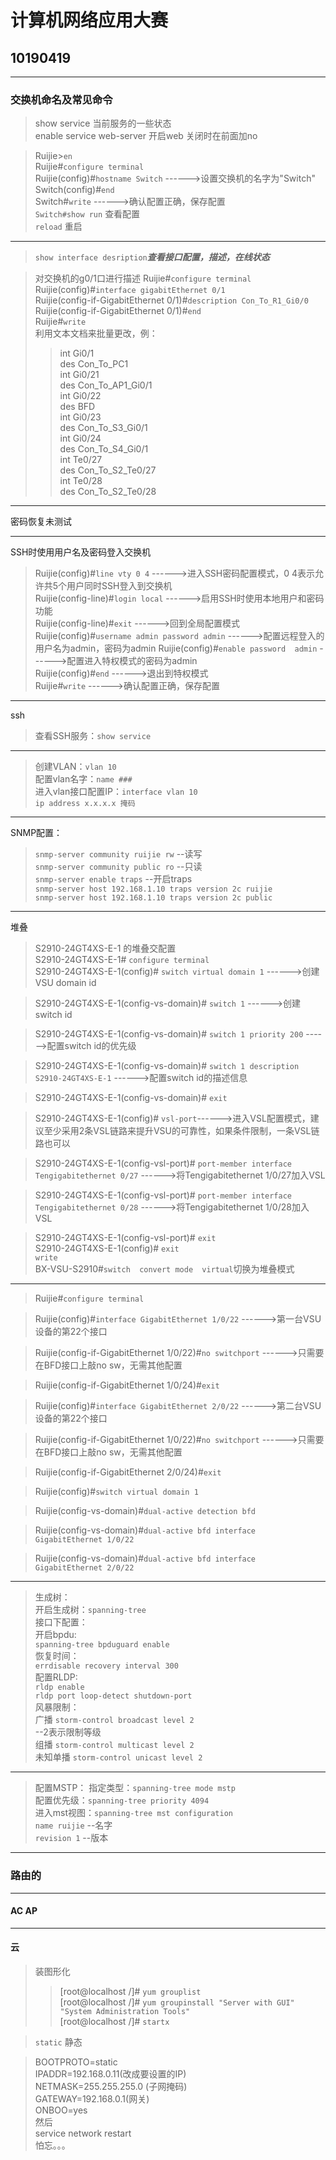 # 计算机网络应用大赛

## 10190419

----

### 交换机命名及常见命令

> show service 当前服务的一些状态  
enable service web-server   开启web
关闭时在前面加no

> Ruijie>`en`  
> Ruijie#`configure terminal`  
> Ruijie(config)#`hostname Switch`  ------>设置交换机的名字为"Switch"  
> Switch(config)#`end`  
> Switch#`write`     ------>确认配置正确，保存配置  
> `Switch#show run` 查看配置  
> `reload` 重启  

----
> `show interface desription`***查看接口配置，描述，在线状态***  


> 对交换机的g0/1口进行描述
> Ruijie#`configure terminal`  
> Ruijie(config)#`interface gigabitEthernet 0/1`  
> Ruijie(config-if-GigabitEthernet 0/1)#`description Con_To_R1_Gi0/0`
> Ruijie(config-if-GigabitEthernet 0/1)#`end`  
> Ruijie#`write`  
>利用文本文档来批量更改，例：  
>>int Gi0/1  
des Con_To_PC1  
int Gi0/21  
des Con_To_AP1_Gi0/1  
int Gi0/22  
des BFD  
int Gi0/23  
des Con_To_S3_Gi0/1  
int Gi0/24  
des Con_To_S4_Gi0/1  
int Te0/27  
des Con_To_S2_Te0/27  
int Te0/28  
des Con_To_S2_Te0/28  


----

密码恢复未测试

----

SSH时使用用户名及密码登入交换机

> Ruijie(config)#`line vty 0 4`                                            ------>进入SSH密码配置模式，0 4表示允许共5个用户同时SSH登入到交换机  
> Ruijie(config-line)#`login local`                                       ------>启用SSH时使用本地用户和密码功能  
> Ruijie(config-line)#`exit`                                                 ------>回到全局配置模式  
> Ruijie(config)#`username admin password admin`           ------>配置远程登入的用户名为admin，密码为admin
> Ruijie(config)#`enable password  admin`                    ------>配置进入特权模式的密码为admin  
> Ruijie(config)#`end`                                                        ------>退出到特权模式  
> Ruijie#`write`                                                                  ------>确认配置正确，保存配置  

----
ssh
> 查看SSH服务：`show service`  

----

> 创建VLAN：`vlan 10`  
配置vlan名字：`name ###`  
进入vlan接口配置IP：`interface vlan 10`  
`ip address x.x.x.x 掩码`  

----

SNMP配置：
> `snmp-server community ruijie rw`    --读写  
`snmp-server community public ro`    --只读  
`snmp-server enable traps`    --开启traps  
`snmp-server host 192.168.1.10 traps version 2c ruijie`  
`snmp-server host 192.168.1.10 traps version 2c public`  
----
堆叠  
> S2910-24GT4XS-E-1 的堆叠交配置  
S2910-24GT4XS-E-1# `configure terminal`  
S2910-24GT4XS-E-1(config)# `switch virtual domain 1`     ------>创建VSU domain id  

> S2910-24GT4XS-E-1(config-vs-domain)# `switch 1`          ------>创建switch id  

> S2910-24GT4XS-E-1(config-vs-domain)# `switch 1 priority 200`  ------>配置switch id的优先级  

> S2910-24GT4XS-E-1(config-vs-domain)# `switch 1 description S2910-24GT4XS-E-1`   ------>配置switch id的描述信息  

> S2910-24GT4XS-E-1(config-vs-domain)# `exit`  

> S2910-24GT4XS-E-1(config)# `vsl-port`------>进入VSL配置模式，建议至少采用2条VSL链路来提升VSU的可靠性，如果条件限制，一条VSL链路也可以  

> S2910-24GT4XS-E-1(config-vsl-port)# `port-member interface  Tengigabitethernet 0/27`  ------>将Tengigabitethernet 1/0/27加入VSL  

> S2910-24GT4XS-E-1(config-vsl-port)# `port-member interface  Tengigabitethernet 0/28`  ------>将Tengigabitethernet 1/0/28加入VSL  

>S2910-24GT4XS-E-1(config-vsl-port)# `exit`  
S2910-24GT4XS-E-1(config)# `exit`  
`write`  
> BX-VSU-S2910#`switch  convert mode  virtual`切换为堆叠模式  
----
> Ruijie#`configure terminal`  

> Ruijie(config)#`interface GigabitEthernet 1/0/22`  ------>第一台VSU设备的第22个接口

> Ruijie(config-if-GigabitEthernet 1/0/22)#`no switchport`   ------>只需要在BFD接口上敲no sw，无需其他配置

> Ruijie(config-if-GigabitEthernet 1/0/24)#`exit`

> Ruijie(config)#`interface GigabitEthernet 2/0/22`  ------>第二台VSU设备的第22个接口

> Ruijie(config-if-GigabitEthernet 1/0/22)#`no switchport`   ------>只需要在BFD接口上敲no sw，无需其他配置  

> Ruijie(config-if-GigabitEthernet 2/0/24)#`exit`  

> Ruijie(config)#`switch virtual domain 1`  

> Ruijie(config-vs-domain)#`dual-active detection bfd`

> Ruijie(config-vs-domain)#`dual-active bfd interface GigabitEthernet 1/0/22`

> Ruijie(config-vs-domain)#`dual-active bfd interface GigabitEthernet 2/0/22`
----

> 生成树：  
开启生成树：`spanning-tree`  
接口下配置：  
开启bpdu:  
`spanning-tree bpduguard enable`  
恢复时间：  
`errdisable recovery interval 300`  
配置RLDP:  
`rldp enable`  
`rldp port loop-detect shutdown-port`  
风暴限制：  
广播 `storm-control broadcast level 2`  
--2表示限制等级  
组播 `storm-control multicast level 2`  
未知单播 `storm-control unicast level 2`
  
----

> 配置MSTP：
指定类型：`spanning-tree mode mstp`  
配置优先级：`spanning-tree priority 4094`  
进入mst视图：`spanning-tree mst configuration`  
`name ruijie`   --名字  
`revision 1`     --版本  

----

### 路由的

----

#### AC AP

----
#### 云

> 装图形化  
>> [root@localhost /]# `yum grouplist`  
[root@localhost /]# `yum groupinstall "Server with GUI" "System Administration Tools"`  
[root@localhost /]# `startx` 


> `static` 静态

> BOOTPROTO=static  
IPADDR=192.168.0.11(改成要设置的IP)  
NETMASK=255.255.255.0 (子网掩码)  
GATEWAY=192.168.0.1(网关)  
ONBOO=yes  
然后  
service network restart  
怕忘。。。

